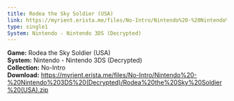 ```yaml
---
title: Rodea the Sky Soldier (USA)
link: https://myrient.erista.me/files/No-Intro/Nintendo%20-%20Nintendo%203DS%20(Decrypted)/Rodea%20the%20Sky%20Soldier%20(USA).zip
type: single1
System: Nintendo - Nintendo 3DS (Decrypted)
---
```

<b>Game:</b> Rodea the Sky Soldier (USA)<br>
<b>System:</b> Nintendo - Nintendo 3DS (Decrypted)<br>
<b>Collection:</b> No-Intro<br>
<b>Download:</b> https://myrient.erista.me/files/No-Intro/Nintendo%20-%20Nintendo%203DS%20(Decrypted)/Rodea%20the%20Sky%20Soldier%20(USA).zip